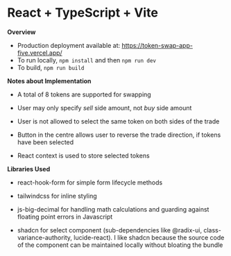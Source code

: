 # React + TypeScript + Vite

**Overview**

- Production deployment available at: https://token-swap-app-five.vercel.app/
- To run locally, `npm install` and then `npm run dev`
- To build, `npm run build`

**Notes about Implementation**

- A total of 8 tokens are supported for swapping
- User may only specify _sell_ side amount, not _buy_ side amount

- User is not allowed to select the same token on both sides of the trade
- Button in the centre allows user to reverse the trade direction, if tokens have been selected

- React context is used to store selected tokens

**Libraries Used**

- react-hook-form for simple form lifecycle methods

- tailwindcss for inline styling

- js-big-decimal for handling math calculations and guarding against floating point errors in Javascript

- shadcn for select component (sub-dependencies like @radix-ui, class-variance-authority, lucide-react). I like shadcn because the source code of the component can be maintained locally without bloating the bundle
